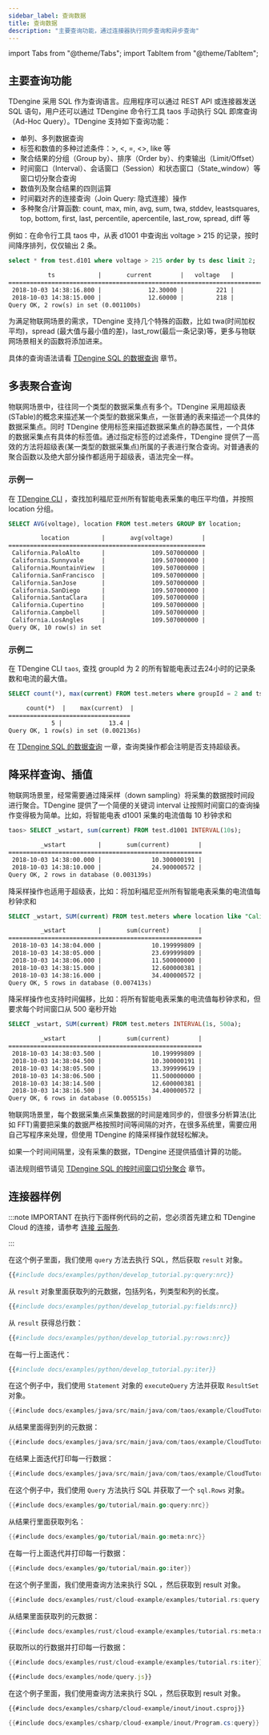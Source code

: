 ```yaml
---
sidebar_label: 查询数据
title: 查询数据
description: "主要查询功能，通过连接器执行同步查询和异步查询"
---
```


import Tabs from "@theme/Tabs";
import TabItem from "@theme/TabItem";

## 主要查询功能

TDengine 采用 SQL 作为查询语言。应用程序可以通过 REST API 或连接器发送 SQL 语句，用户还可以通过 TDengine 命令行工具 taos 手动执行 SQL 即席查询（Ad-Hoc Query）。TDengine 支持如下查询功能：

- 单列、多列数据查询
- 标签和数值的多种过滤条件：>, \<, =, \<>, like 等
- 聚合结果的分组（Group by）、排序（Order by）、约束输出（Limit/Offset）
- 时间窗口（Interval）、会话窗口（Session）和状态窗口（State_window）等窗口切分聚合查询
- 数值列及聚合结果的四则运算
- 时间戳对齐的连接查询（Join Query: 隐式连接）操作
- 多种聚合/计算函数: count, max, min, avg, sum, twa, stddev, leastsquares, top, bottom, first, last, percentile, apercentile, last_row, spread, diff 等

例如：在命令行工具 taos 中，从表 d1001 中查询出 voltage > 215 的记录，按时间降序排列，仅仅输出 2 条。

```sql title="SQL"
select * from test.d101 where voltage > 215 order by ts desc limit 2;
```

```txt title="output"
           ts            |       current        |   voltage   |        phase         |
======================================================================================
 2018-10-03 14:38:16.800 |             12.30000 |         221 |              0.31000 |
 2018-10-03 14:38:15.000 |             12.60000 |         218 |              0.33000 |
Query OK, 2 row(s) in set (0.001100s)
```

为满足物联网场景的需求，TDengine 支持几个特殊的函数，比如 twa(时间加权平均)，spread (最大值与最小值的差)，last_row(最后一条记录)等，更多与物联网场景相关的函数将添加进来。

具体的查询语法请看 [TDengine SQL 的数据查询](https://docs.taosdata.com/cloud/taos-sql/select) 章节。

## 多表聚合查询

物联网场景中，往往同一个类型的数据采集点有多个。TDengine 采用超级表(STable)的概念来描述某一个类型的数据采集点，一张普通的表来描述一个具体的数据采集点。同时 TDengine 使用标签来描述数据采集点的静态属性，一个具体的数据采集点有具体的标签值。通过指定标签的过滤条件，TDengine 提供了一高效的方法将超级表(某一类型的数据采集点)所属的子表进行聚合查询。对普通表的聚合函数以及绝大部分操作都适用于超级表，语法完全一样。

### 示例一

在 [TDengine CLI](../../tools/cli) ，查找加利福尼亚州所有智能电表采集的电压平均值，并按照 location 分组。

```sql title="SQL"
SELECT AVG(voltage), location FROM test.meters GROUP BY location;
```

```txt title="output"
         location         |       avg(voltage)        |
=======================================================
 California.PaloAlto      |             109.507000000 |
 California.Sunnyvale     |             109.507000000 |
 California.MountainView  |             109.507000000 |
 California.SanFrancisco  |             109.507000000 |
 California.SanJose       |             109.507000000 |
 California.SanDiego      |             109.507000000 |
 California.SantaClara    |             109.507000000 |
 California.Cupertino     |             109.507000000 |
 California.Campbell      |             109.507000000 |
 California.LosAngles     |             109.507000000 |
Query OK, 10 row(s) in set
```

### 示例二

在 TDengine CLI `taos`, 查找 groupId 为 2 的所有智能电表过去24小时的记录条数和电流的最大值。

```sql title="SQL"
SELECT count(*), max(current) FROM test.meters where groupId = 2 and ts > now - 24h;
```

```txt title="output"
     count(*)  |    max(current)  |
==================================
            5 |             13.4 |
Query OK, 1 row(s) in set (0.002136s)
```

在 [TDengine SQL 的数据查询](https://docs.taosdata.com/cloud/taos-sql/select) 一章，查询类操作都会注明是否支持超级表。

## 降采样查询、插值

物联网场景里，经常需要通过降采样（down sampling）将采集的数据按时间段进行聚合。TDengine 提供了一个简便的关键词 interval 让按照时间窗口的查询操作变得极为简单。比如，将智能电表 d1001 采集的电流值每 10 秒钟求和

```sql title="SQL"
taos> SELECT _wstart, sum(current) FROM test.d1001 INTERVAL(10s);
```

```txt title="output"
         _wstart         |       sum(current)        |
======================================================
 2018-10-03 14:38:00.000 |              10.300000191 |
 2018-10-03 14:38:10.000 |              24.900000572 |
Query OK, 2 rows in database (0.003139s)
```

降采样操作也适用于超级表，比如：将加利福尼亚州所有智能电表采集的电流值每秒钟求和

```sql title="SQL"
SELECT _wstart, SUM(current) FROM test.meters where location like "California%" INTERVAL(1s);
```

```txt title="output"
         _wstart         |       sum(current)        |
======================================================
 2018-10-03 14:38:04.000 |              10.199999809 |
 2018-10-03 14:38:05.000 |              23.699999809 |
 2018-10-03 14:38:06.000 |              11.500000000 |
 2018-10-03 14:38:15.000 |              12.600000381 |
 2018-10-03 14:38:16.000 |              34.400000572 |
Query OK, 5 rows in database (0.007413s)
```

降采样操作也支持时间偏移，比如：将所有智能电表采集的电流值每秒钟求和，但要求每个时间窗口从 500 毫秒开始

```sql title="SQL"
SELECT _wstart, SUM(current) FROM test.meters INTERVAL(1s, 500a);
```

```txt title="output"
         _wstart         |       sum(current)        |
======================================================
 2018-10-03 14:38:03.500 |              10.199999809 |
 2018-10-03 14:38:04.500 |              10.300000191 |
 2018-10-03 14:38:05.500 |              13.399999619 |
 2018-10-03 14:38:06.500 |              11.500000000 |
 2018-10-03 14:38:14.500 |              12.600000381 |
 2018-10-03 14:38:16.500 |              34.400000572 |
Query OK, 6 rows in database (0.005515s)
```

物联网场景里，每个数据采集点采集数据的时间是难同步的，但很多分析算法(比如 FFT)需要把采集的数据严格按照时间等间隔的对齐，在很多系统里，需要应用自己写程序来处理，但使用 TDengine 的降采样操作就轻松解决。

如果一个时间间隔里，没有采集的数据，TDengine 还提供插值计算的功能。

语法规则细节请见 [TDengine SQL 的按时间窗口切分聚合](https://docs.taosdata.com/cloud/taos-sql/interval) 章节。

## 连接器样例

:::note IMPORTANT
在执行下面样例代码的之前，您必须首先建立和 TDengine Cloud 的连接，请参考 [连接 云服务](../../programming/connect/).

:::

<Tabs>
<TabItem value="python" label="Python">

在这个例子里面，我们使用 `query` 方法去执行 SQL，然后获取 `result` 对象。

```python
{{#include docs/examples/python/develop_tutorial.py:query:nrc}}
```

从 `result` 对象里面获取列的元数据，包括列名，列类型和列的长度。

```python
{{#include docs/examples/python/develop_tutorial.py:fields:nrc}}
```

从 `result` 获得总行数：

```python
{{#include docs/examples/python/develop_tutorial.py:rows:nrc}}
```

在每一行上面迭代：

```python
{{#include docs/examples/python/develop_tutorial.py:iter}}
```

</TabItem>
<TabItem value="java" label="Java">

在这个例子中，我们使用 `Statement` 对象的 `executeQuery` 方法并获取 `ResultSet` 对象。

```java
{{#include docs/examples/java/src/main/java/com/taos/example/CloudTutorial.java:query:nrc}}
```

从结果里面得到列的元数据：

```java
{{#include docs/examples/java/src/main/java/com/taos/example/CloudTutorial.java:meta:nrc}}
```

在结果上面迭代打印每一行数据：
```java
{{#include docs/examples/java/src/main/java/com/taos/example/CloudTutorial.java:iter}}
```

</TabItem>
<TabItem value="go" label="Go">

在这个例子中，我们使用 `Query` 方法执行 SQL 并获取了一个 `sql.Rows` 对象。

```go
{{#include docs/examples/go/tutorial/main.go:query:nrc}}
```

从结果行里面获取列名：

```go
{{#include docs/examples/go/tutorial/main.go:meta:nrc}}
```

在每一行上面迭代并打印每一行数据：

```go
{{#include docs/examples/go/tutorial/main.go:iter}}
```

</TabItem>
<TabItem value="rust" label="Rust">

在这个例子里面，我们使用查询方法来执行 SQL ，然后获取到 result 对象。

```rust
{{#include docs/examples/rust/cloud-example/examples/tutorial.rs:query:nrc}}
```

从结果里面获取列的元数据：

```rust
{{#include docs/examples/rust/cloud-example/examples/tutorial.rs:meta:nrc}}
```

获取所以的行数据并打印每一行数据：

```rust
{{#include docs/examples/rust/cloud-example/examples/tutorial.rs:iter}}
```

</TabItem>
<TabItem value="node" label="Node.js">

```javascript
{{#include docs/examples/node/query.js}}
```

</TabItem>

<TabItem value="C#" label="C#">

在这个例子里面，我们使用查询方法来执行 SQL ，然后获取到 result 对象。

``` XML
{{#include docs/examples/csharp/cloud-example/inout/inout.csproj}}
```

```C#
{{#include docs/examples/csharp/cloud-example/inout/Program.cs:query}}
```

</TabItem>

</Tabs>